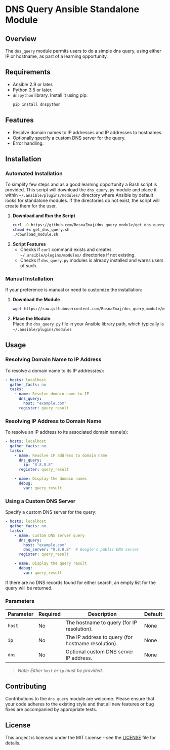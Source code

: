 # DNS Query Ansible Standalone Module

## Overview

The `dns_query` module permits users to do a simple dns query, using either IP or hostname, as part of a learning opportunity.

## Requirements

- Ansible 2.9 or later.
- Python 3.5 or later.
- `dnspython` library. Install it using pip:
  ```bash
  pip install dnspython
  ```
## Features

- Resolve domain names to IP addresses and IP addresses to hostnames.
- Optionally specify a custom DNS server for the query.
- Error handling.

## Installation

### Automated Installation

To simplify few steps and as a good learning opportunity a Bash script is provided.
This script will download the `dns_query.py` module and place it within `~/.ansible/plugins/modules/` directory where Ansible
by default looks for standalone modules. If the directories do not exist, the script will create them for the user.

1. **Download and Run the Script**
   ```bash
   curl -O https://github.com/BosnaZmaj/dns_query_module/get_dns_query.sh
   chmod +x get_dns_query.sh
   ./download_module.sh
   ```
2. **Script Features**  
   * Checks if `curl` command exists and creates `~/.ansible/plugins/modules/` directories if not existing.
   * Checks if `dns_query.py` modules is already installed and warns users of such.

### Manual Installation

If your preference is manual or need to customize the installation:

1. **Download the Module**
   ```bash
   wget https://raw.githubusercontent.com/BosnaZmaj/dns_query_module/main/dns_query.py
   ```
2. **Place the Module**:  
Place the `dns_query.py` file in your Ansible library path, which typically is `~/.ansible/plugins/modules`

## Usage

### Resolving Domain Name to IP Address

To resolve a domain name to its IP address(es):
```yaml
- hosts: localhost
  gather_facts: no
  tasks:
    - name: Resolve domain name to IP
      dns_query:
        host: "example.com"
      register: query_result
```
### Resolving IP Address to Domain Name

To resolve an IP address to its associated domain name(s):
```yaml
- hosts: localhost
  gather_facts: no
  tasks:
    - name: Resolve IP address to domain name
      dns_query:
        ip: "8.8.8.8"
      register: query_result

    - name: Display the domain names
      debug:
        var: query_result
```

### Using a Custom DNS Server
Specify a custom DNS server for the query:
```yaml
- hosts: localhost
  gather_facts: no
  tasks:
    - name: Custom DNS server query
      dns_query:
        host: "example.com"
        dns_server: "8.8.8.8"  # Google's public DNS server
      register: query_result

    - name: Display the query result
      debug:
        var: query_result
```
If there are no DNS records found for either search, an empty list for the query will be returned.

### Parameters

| Parameter | Required | Description                                        | Default |
|-----------|----------|----------------------------------------------------|---------|
| `host`    | No       | The hostname to query (for IP resolution).         | None    |
| `ip`      | No       | The IP address to query (for hostname resolution). | None    |
| `dns`     | No       | Optional custom DNS server IP address.             | None    |

>*Note: Either* `host` *or* `ip` *must be provided.*


## Contributing

Contributions to the `dns_query` module are welcome. Please ensure that your code adheres to the existing style and that all new features
or bug fixes are accompanied by appropriate tests.

## License

This project is licensed under the MIT License - see the [LICENSE](LICENSE) file for details.
